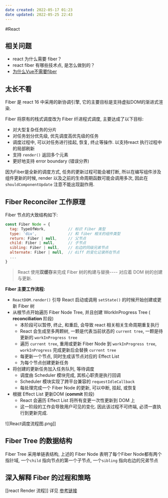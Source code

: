 ```yaml
---
date created: 2022-05-17 01:23
date updated: 2022-05-25 22:43
---
```


#React

## 相关问题

- react 为什么需要 fiber？
- react fiber 有哪些技术点, 是怎么做到的？
- [为什么Vue不需要fiber](https://mp.weixin.qq.com/s?__biz=Mzk0MDMwMzQyOA==&mid=2247494750&idx=1&sn=7f74887f6e550c9307c265b0eae8d5e1&chksm=c2e11975f596906366283fcb87fa2afddd9a2b54f08ab1f0539f23a06177ff26b38e4588ff2d&scene=132#wechat_redirect)

## 太长不看

Fiber 是 react 16 中采用的新协调引擎, 它的主要目标是支持虚拟DOM的渐进式渲染.

Fiber 将原有的栈式调度改为 Fiber 纤进程式调度, 主要达成了以下目标:

- 对大型复杂任务的分片
- 对任务划分优先级, 优先调度高优先级的任务
- 调度过程中, 可以对任务进行挂起, 恢复, 终止等操作. 以支持react 执行过程中的局部刷新
- 支持 `render()` 返回多个元素
- 更好地支持 error boundary (错误分界)

因为Fiber是全新的调度方式, 任务的更新过程可能会被打断, 所以在编写组件涉及组件更新的时候, render 以及之前的生命周期函数可能会调用多次, 因此在 `shouldComponentUpdate`  注意不能出现副作用.

## Fiber Reconciler 工作原理

Fiber 节点的大致结构如下:

```js
const Fiber Node = {
  tag: TypeOfWork,          // 标识 Fiber 类型
  type: 'div',              // 和 fiber 相关的组件类型
  return: Fiber | null,     // 父节点
  child: Fiber | null,      // 子节点
  sibling: Fiber | null,    // 右边的同级兄弟节点
  alternate: Fiber | null,  // diff 的变化记录所在节点
  ...
}
```

> React 使用**双缓存**来完成 Fiber 树的构建与替换---- 对应着 DOM 树的创建与更新.

**Fiber 主要工作流程:**

- `ReactDOM.render()` 引导 React 启动或调用 `setState()` 的时候开始创建或更新 Fiber 树
- 从根节点开始遍历 Fiber Node Tree, 并且创建 WorkInProgress Tree ( **reconciliation** 阶段)
  - 本阶段可以暂停, 终止, 和重启, 会导致 react 相关相关生命周期重复执行
  - React 会生成至多两颗树, 一颗是代表当前状态的 `current tree`, 一颗是待更新的 `workInProgress tree`
  - 遍历 `current tree`, 重用或更新 Fiber Node 到 `workInProgress tree`, `workInProgress` 完成更新后会替换 `current tree`
  - 每更新一个节点,  同时生成该节点对应的 Effect List
  - 为每个节点创建更新任务
- 将创建的更新任务加入任务队列, 等待调度
  - 调度由 Scheduler 模块完成, 其核心职责是执行回调
  - Scheduler 模块实现了跨平台兼容的 `requestIdleCallback`
  - 每处理完成一个 Fiber Node 的更新, 可以中断, 挂起, 或恢复
- 根据 Effect List 更新DOM (**commit** 阶段)
  - React 会遍历 Effect List 将所有变更一次性更新到 DOM 上
  - 这一阶段的工作会导致用户可见的变化. 因此该过程不可终端, 必须一直执行到更新完成.

![[React调度流程图.png]]

## Fiber  Tree 的数据结构

Fiber Tree 采用单链表结构, 上述的 Fiber Node 表明了每个Fiber Node都有两个指针域, 一个`child` 指向节点的第一个子节点, 一个`sibling` 指向右边的兄弟节点

## 深入解释 Fiber 的过程和策略
[[react Render 流程]]
详见 [参考链接](http://www.ayqy.net/blog/dive-into-react-fiber/#articleHeader3)

